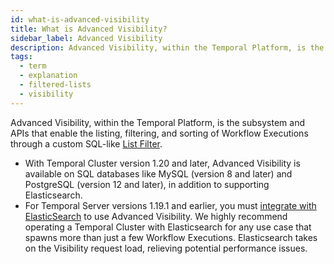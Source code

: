 ```yaml
---
id: what-is-advanced-visibility
title: What is Advanced Visibility?
sidebar_label: Advanced Visibility
description: Advanced Visibility, within the Temporal Platform, is the subsystem and APIs that enable the listing, filtering, and sorting of Workflow Executions through an SQL-like query syntax.
tags:
  - term
  - explanation
  - filtered-lists
  - visibility
---
```


Advanced Visibility, within the Temporal Platform, is the subsystem and APIs that enable the listing, filtering, and sorting of Workflow Executions through a custom SQL-like [List Filter](/concepts/what-is-a-list-filter).

- With Temporal Cluster version 1.20 and later, Advanced Visibility is available on SQL databases like MySQL (version 8 and later) and PostgreSQL (version 12 and later), in addition to supporting Elasticsearch.
- For Temporal Server versions 1.19.1 and earlier, you must [integrate with ElasticSearch](/clusters/how-to-integrate-elasticsearch-into-a-temporal-cluster) to use Advanced Visibility.
  We highly recommend operating a Temporal Cluster with Elasticsearch for any use case that spawns more than just a few Workflow Executions.
  Elasticsearch takes on the Visibility request load, relieving potential performance issues.
